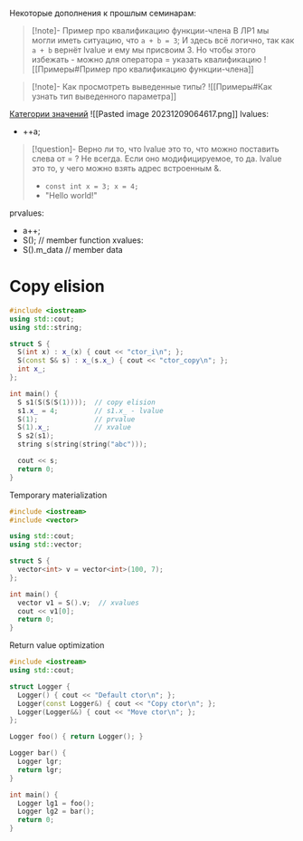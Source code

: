 Некоторые дополнения к прошлым семинарам:

> [!note]- Пример про квалификацию функции-члена
> В ЛР1 мы могли иметь ситуацию, что `a + b = 3`;
> И здесь всё логично, так как `a + b` вернёт lvalue и ему мы присвоим 3.
> Но чтобы этого избежать - можно для оператора = указать квалификацию
> ![[Примеры#Пример про квалификацию функции-члена]]

> [!note]- Как просмотреть выведенные типы?
> ![[Примеры#Как узнать тип выведенного параметра]]

[Категории значений](https://en.cppreference.com/w/cpp/language/value_category)
![[Pasted image 20231209064617.png]]
lvalues:
- ++a;
> [!question]- Верно ли то, что lvalue это то, что можно поставить слева от = ?
> Не всегда. Если оно модифицируемое, то да. lvalue это то, у чего можно взять адрес встроенным &.
> - `const int x = 3; x = 4;`
> - "Hello world!"

prvalues:
- a++;
- S();  // member function
xvalues:
- S().m_data  // member data

# Copy elision 
```cpp
#include <iostream>
using std::cout;
using std::string;

struct S {
  S(int x) : x_(x) { cout << "ctor_i\n"; };
  S(const S& s) : x_(s.x_) { cout << "ctor_copy\n"; };
  int x_;
};

int main() {
  S s1(S(S(S(1))));  // copy elision
  s1.x_ = 4;         // s1.x_ - lvalue
  S(1);              // prvalue
  S(1).x_;           // xvalue
  S s2(s1);
  string s(string(string("abc")));

  cout << s;
  return 0;
}
```

Temporary materialization 
```cpp
#include <iostream>
#include <vector>

using std::cout;
using std::vector;

struct S {
  vector<int> v = vector<int>(100, 7);
};

int main() {
  vector v1 = S().v;  // xvalues
  cout << v1[0];
  return 0;
}
```

Return value optimization 
```cpp
#include <iostream>
using std::cout;

struct Logger {
  Logger() { cout << "Default ctor\n"; };
  Logger(const Logger&) { cout << "Copy ctor\n"; };
  Logger(Logger&&) { cout << "Move ctor\n"; };
};

Logger foo() { return Logger(); }

Logger bar() {
  Logger lgr;
  return lgr;
}

int main() {
  Logger lg1 = foo();
  Logger lg2 = bar();
  return 0;
}
```

